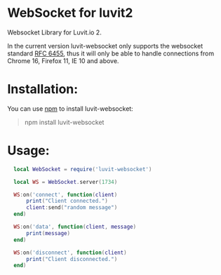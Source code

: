 WebSocket for luvit2
===============

Websocket Library for Luvit.io 2.

In the current version luvit-websocket only supports the websocket standard [RFC 6455](http://tools.ietf.org/html/rfc6455),
thus it will only be able to handle connections from Chrome 16, Firefox 11, IE 10 and above.

Installation:
============
You can use [npm](https://www.npmjs.org/) to install luvit-websocket:
> npm install luvit-websocket

Usage:
============
```lua
  local WebSocket = require('luvit-websocket')

  local WS = WebSocket.server(1734)

  WS:on('connect', function(client)
      print("Client connected.")
      client:send("random message")
  end)

  WS:on('data', function(client, message)
      print(message)
  end)

  WS:on('disconnect', function(client)
      print("Client disconnected.")
  end)

```

